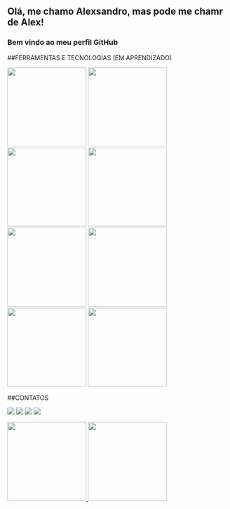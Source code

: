 ## Olá, me chamo Alexsandro, mas pode me chamr de Alex! 
### Bem vindo ao meu perfil GitHub

<!--
**alexsandronunes29/alexsandronunes29** is a ✨ _special_ ✨ repository because its `README.md` (this file) appears on your GitHub profile.


- 🔭 Atualmente estou cursando minha segunda graduação, desta vez, no curso de Ciência da Computação pela Universidade Federal de ouro Preto
- 🌱 Atualmente estou extensionista em dois lindos projetos da UFOP-O LABOR que é um laboratorio de fomento ao ecossistema de empreendedorismo da Universidade, e o     TerraLab, que é um laboratorio de desenvolvimento de softskills relacionados à pesquisa e capacitação em software da UFOP.
- 👯 Estou procurando colaborar em ...
- 🤔 Estou procurando ajuda com novas tecnologias que venham agregar ao meu portfolio de conhecimento e possa me elevar tecnicamente à area de programação e          desenvolvimento.

- 📫 Como entrar em contato comigo: atraves de minhas redes sociais LinkedIn: www.linkedin.com/in/alexsandro-nunes-de-oliveira-b5792125, Instagram:@alexsandronuneso

- 😄 Pronomes: esforçado, cheio de garra, raça,resiliente, comunicador, incentivador, predestinado. 
- ⚡ Curiosidade: Formado em Engenharia de Produção pela Faculdade Santa Rita e pós graduado em Gestão da Produção pela Universidade Federal de Viçosa.

-->
##FERRAMENTAS E TECNOLOGIAS (EM APRENDIZADO)

<img height="180em" src="https://cdn.jsdelivr.net/gh/devicons/devicon/icons/cplusplus/cplusplus-original.svg" />    

<img height="180em" src="https://cdn.jsdelivr.net/gh/devicons/devicon/icons/figma/figma-original.svg" />

<img height="180em"  src="https://cdn.jsdelivr.net/gh/devicons/devicon/icons/git/git-original.svg" />

<img height="180em" src="https://cdn.jsdelivr.net/gh/devicons/devicon/icons/github/github-original.svg" />

<img height="180em" src="https://cdn.jsdelivr.net/gh/devicons/devicon/icons/gitlab/gitlab-original-wordmark.svg" />

<img height="180em" src="https://cdn.jsdelivr.net/gh/devicons/devicon/icons/html5/html5-original.svg" />

<img height="180em" src="https://cdn.jsdelivr.net/gh/devicons/devicon/icons/nodejs/nodejs-original-wordmark.svg" />

<img height="180em" src="https://cdn.jsdelivr.net/gh/devicons/devicon/icons/react/react-original-wordmark.svg" />


##CONTATOS
<div>

<a href="https://instagram.com/alexsandronuneso" target="_blank"><img src="https://img.shields.io/badge/-Instagram-%23E4405F?style=for-the-badge&logo=instagram&logoColor=white" target="_blank"></a>
<a href="https://www.twitch.tv/Alexsandro_NO" target="_blank"><img src="https://img.shields.io/badge/Twitch-9146FF?style=for-the-badge&logo=twitch&logoColor=white" target="_blank"></a>
<a href = "mailto:alexsandro.oliveira@aluno.ufop.edu.br"><img src="https://img.shields.io/badge/Gmail-D14836?style=for-the-badge&logo=gmail&logoColor=white" target="_blank"></a>
<a href="https://www.linkedin.com/in/alexsandro-nunes-de-oliveira-b5792125" target="_blank"><img src="https://img.shields.io/badge/-LinkedIn-%230077B5?style=for-the-badge&logo=linkedin&logoColor=white" target="_blank"></a>   
</div>



<div>
<a href="https://github.com/alexsandronunes29">
<img height="180em" src="https://github-readme-stats.vercel.app/api/top-langs/?alexsandronunes29&layout=compact&langs_count=7&theme=dracula"/>
<img height="180em" src="https://github-readme-stats.vercel.app/api?alexsandronunes29-aqui&show_icons=true&theme=dracula&include_all_commits=true&count_private=true"/>
</div>



